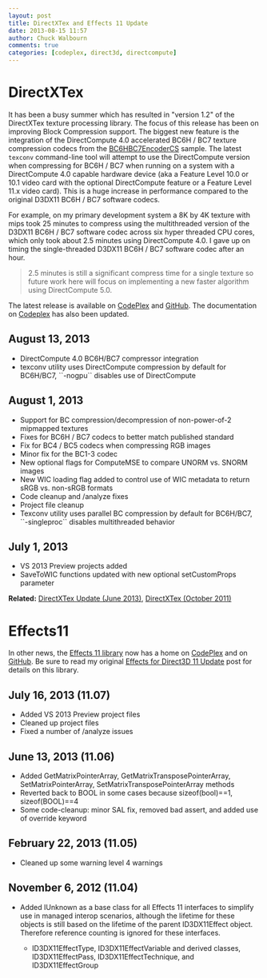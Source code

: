 ```yaml
---
layout: post
title: DirectXTex and Effects 11 Update
date: 2013-08-15 11:57
author: Chuck Walbourn
comments: true
categories: [codeplex, direct3d, directcompute]
---
```


<h1>DirectXTex</h1>

It has been a busy summer which has resulted in "version 1.2" of the DirectXTex texture processing library. The focus of this release has been on improving Block Compression support. The biggest new feature is the integration of the DirectCompute 4.0 accelerated BC6H / BC7 texture compression codecs from the <a href="http://go.microsoft.com/fwlink/?LinkId=254494">BC6HBC7EncoderCS</a> sample. The latest <code>texconv</code> command-line tool will attempt to use the DirectCompute version when compressing for BC6H / BC7 when running on a system with a DirectCompute 4.0 capable hardware device (aka a Feature Level 10.0 or 10.1 video card with the optional DirectCompute feature or a Feature Level 11.x video card). This is a huge increase in performance compared to the original D3DX11 BC6H / BC7 software codecs.
<!--more-->

For example, on my primary development system a 8K by 4K texture with mips took 25 minutes to compress using the multithreaded version of the D3DX11 BC6H / BC7 software codec across six hyper threaded CPU cores, which only took about 2.5 minutes using DirectCompute 4.0. I gave up on timing the single-threaded D3DX11 BC6H / BC7 software codec after an hour.

> 2.5 minutes is still a significant compress time for a single texture so future work here will focus on implementing a new faster algorithm using DirectCompute 5.0.

The latest release is available on <a href="https://directxtex.codeplex.com/">CodePlex</a> and <a href="https://github.com/Microsoft/DirectXTex">GitHub</a>. The documentation on <a href="https://directxtex.codeplex.com/documentation">Codeplex</a> has also been updated.

<h2>August 13, 2013</h2>

<ul>
<li>DirectCompute 4.0 BC6H/BC7 compressor integration</li>
<li>texconv utility uses DirectCompute compression by default for BC6H/BC7, ``-nogpu`` disables use of DirectCompute</li>
</ul>

<h2>August 1, 2013</h2>

<ul>
<li>Support for BC compression/decompression of non-power-of-2 mipmapped textures</li>
<li>Fixes for BC6H / BC7 codecs to better match published standard</li>
<li>Fix for BC4 / BC5 codecs when compressing RGB images</li>
<li>Minor fix for the BC1-3 codec</li>
<li>New optional flags for ComputeMSE to compare UNORM vs. SNORM images</li>
<li>New WIC loading flag added to control use of WIC metadata to return sRGB vs. non-sRGB formats</li>
<li>Code cleanup and /analyze fixes</li>
<li>Project file cleanup</li>
<li>Texconv utility uses parallel BC compression by default for BC6H/BC7, ``-singleproc`` disables multithreaded behavior</li>
</ul>

<h2>July 1, 2013</h2>

<ul>
<li>VS 2013 Preview projects added</li>
<li>SaveToWIC functions updated with new optional setCustomProps parameter</li>
</ul>

<strong>Related:</strong> <a href="https://walbourn.github.io/directxtex-update/">DirectXTex Update (June 2013)</a>, <a href="https://walbourn.github.io/directxtex/">DirectXTex (October 2011)</a>

<h1>Effects11</h1>

In other news, the <a href="http://msdn.microsoft.com/en-us/library/windows/desktop/ff476136.aspx">Effects 11 library</a> now has a home on <a href="https://fx11.codeplex.com/">CodePlex</a> and on <a href="https://github.com/Microsoft/FX11">GitHub</a>. Be sure to read my original <a href="https://walbourn.github.io/effects-for-direct3d-11-update/">Effects for Direct3D 11 Update</a> post for details on this library.

<h2>July 16, 2013 (11.07)</h2>

<ul>
<li>Added VS 2013 Preview project files</li>
<li>Cleaned up project files</li>
<li>Fixed a number of /analyze issues</li>
</ul>

<h2>June 13, 2013 (11.06)</h2>

<ul>
<li>Added GetMatrixPointerArray, GetMatrixTransposePointerArray, SetMatrixPointerArray, SetMatrixTransposePointerArray methods</li>
<li>Reverted back to BOOL in some cases because sizeof(bool)==1, sizeof(BOOL)==4</li>
<li>Some code-cleanup: minor SAL fix, removed bad assert, and added use of override keyword</li>
</ul>

<h2>February 22, 2013 (11.05)</h2>
<ul>
<li>Cleaned up some warning level 4 warnings</li>
</ul>

<h2>November 6, 2012 (11.04)</h2>

<ul>
<li>Added IUnknown as a base class for all Effects 11 interfaces to simplify use in managed interop scenarios, although the lifetime for these objects is still based on the lifetime of the parent ID3DX11Effect object. Therefore reference counting is ignored for these interfaces.</li>
<ul>
<li>ID3DX11EffectType, ID3DX11EffectVariable and derived classes, ID3DX11EffectPass, ID3DX11EffectTechnique, and ID3DX11EffectGroup</li>
</ul>
</ul>
